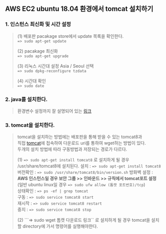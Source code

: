 ## AWS EC2 ubuntu 18.04 환경에서 tomcat 설치하기

### 1. 인스턴스 최신화 및 시간  설정
> (1) 배포판 pacakage store에서 update 목록을 확인한다.    
> ```=> sudo apt-get update```    
> 
> (2) pacakage 최신화   
> ```=> sudo apt-get upgrade```    
>    
> (3) 리눅스 시간대 설정 Asia / Seoul 선택        
> ```=> sudo dpkg-reconfigure tzdata ```   
> 
> (4) 시간대 확인    
> ```=> sudo date ```   

### 2. java를 설치한다.
> 환경변수 설정까지 잘 설명되어 있는 [링크](https://all-record.tistory.com/181?category=733055)     
> 


### 3. tomcat을 설치한다.
> tomcat을 설치하는 방법에는 배포판을 통해 받을 수 있는 tomcat8과      
> 직접 [tomcat](https://tomcat.apache.org/)에 접속하여 다운로드 uri를 통하여 wget하는 방법이 있다.   
> 두개의 설치 방법에 따라 구동방법과 저장되는 경로가 다르다.
> 
> (1) ```=> sudo apt-get install tomcat8``` 로 설치하게 될 경우 /usr/share/tomcat8에 설치된다.
> 설치 : ```=> sudo apt-get install tomcat8```  
> 버전확인 : ```=> sudo /usr/share/tomcat8/bin/version.sh```
> 방화벽 설정 : **AWS 인스턴스일 경우 보안 그룹 >> 인바운드 >> 규칙에서 tomcat포트 설정**
> (일반 ubuntu linux일 경우 ```=> sudo ufw allow (톰캣 포트번호)/tcp```)    
> 상태확인 : ```=> ps -ef | grep tomcat```    
> 구동 : ```=> sudo service tomcat8 start```     
> 재시작 : ```=> sudo service tomcat8 restart```   
> 중지 : ```=> sudo service tomcat8 stop```    
> 
> (2) ```=> sudo wget 톰캣 다운로드 링크`` 로 설치하게 될 경우 tomcat을 설치할 directory에 가서 명령어를 실행해야한다.    
>
